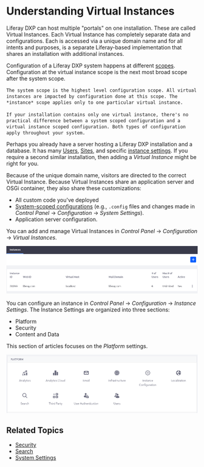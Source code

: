 # Understanding Virtual Instances

Liferay DXP can host multiple "portals" on one installation. These are called Virtual Instances. Each Virtual Instance has completely separate data and configurations. Each is accessed via a unique domain name and for all intents and purposes, is a separate Liferay-based implementation that shares an installation with additional instances.

Configuration of a Liferay DXP system happens at different [scopes](../understanding-configuration-scope.md). Configuration at the virtual instance scope is the next most broad scope after the system scope. 

```{important}
The system scope is the highest level configuration scope. All virtual instances are impacted by configuration done at this scope. The *instance* scope applies only to one particular virtual instance.

If your installation contains only one virtual instance, there's no practical difference between a system scoped configuration and a virtual instance scoped configuration. Both types of configuration apply throughout your system.
```

Perhaps you already have a server hosting a Liferay DXP installation and a database. It has many [Users](../../../users-and-permissions/users/understanding-users.md), [Sites](../../site-building.md), and specific [instance settings](.//instance-configuration.md). If you require a second similar installation, then adding a *Virtual Instance* might be right for you. 

Because of the unique domain name, visitors are directed to the correct Virtual Instance. Because Virtual Instances share an application server and OSGi container, they also share these customizations: 

*  All custom code you've deployed
*  [System-scoped configurations](../system-settings.md) (e.g., `.config` files and changes made in *Control Panel* &rarr; *Configuration* &rarr; *System Settings*). 
*  Application server configuration.

You can add and manage Virtual Instances in *Control Panel* &rarr; *Configuration* &rarr; *Virtual Instances*.

![Add and manage virtual instances of Liferay in the Control Panel's Virtual Instances section.](./understanding-virtual-instances/images/01.png)

You can configure an instance in *Control Panel* &rarr; *Configuration* &rarr; *Instance Settings*. The Instance Settings are organized into three sections: 

* Platform
* Security 
* Content and Data

This section of articles focuses on the *Platform* settings. 

![Instance Settings has several Platform categories.](./understanding-virtual-instances/images/02.png)

## Related Topics

* [Security](../../../installation-and-upgrades/securing-liferay.md)
* [Search](./../../using-search.md)
* [System Settings](../system-settings.md)